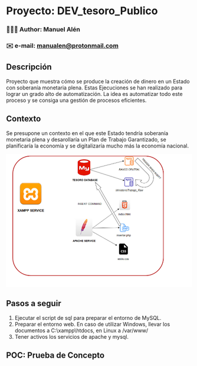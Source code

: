# Proyecto: DEV_tesoro_Publico
### 👨🏻‍💻 Author: Manuel Alén
### ✉️ e-mail: manualen@protonmail.com
## Descripción

Proyecto que muestra cómo se produce la creación de dinero en un Estado con soberanía monetaria plena. Estas Ejecuciones  se han realizado para lograr un grado alto de automatización. La idea es automatizar todo este proceso y se consiga una gestión de procesos eficientes.

## Contexto

Se presupone un contexto en el que este Estado tendría soberanía monetaria plena y desarollaría un Plan de Trabajo Garantizado, se planificaría la economía y se digitalizaría mucho más la economía nacional.

![Screenshot](images/schema.jpg)

## Pasos a seguir

1. Ejecutar el script de sql para preparar el entorno de MySQL.
2. Preparar el entorno web. En caso de utilizar Windows, llevar los documentos a C:\xampp\htdocs, en Linux a /var/www/
3. Tener activos los servicios de apache y mysql.

## POC: Prueba de Concepto

